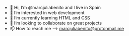   - 👋 Hi, I’m @marcjuliabenito and I live in Spain
- 👀 I’m interested in web development
- 🌱 I’m currently learning HTML and CSS
- 💞️ I’m looking to collaborate on great projects
- 📫 How to reach me --> marcjuliabenito@protonmail.me

<!---
marcjuliabenito/marcjuliabenito is a ✨ special ✨ repository because its `README.md` (this file) appears on your GitHub profile.
You can click the Preview link to take a look at your changes.
--->
